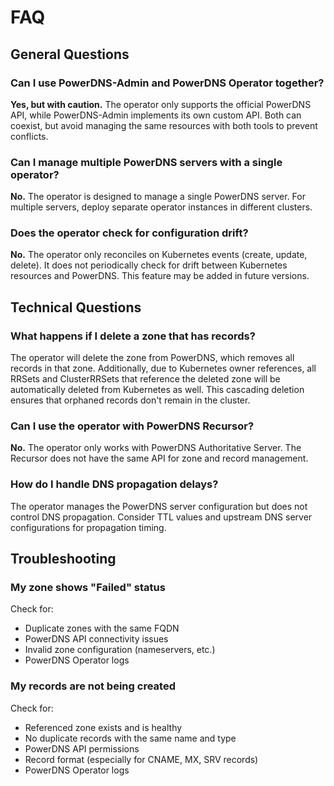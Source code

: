 # FAQ

## General Questions

### Can I use PowerDNS-Admin and PowerDNS Operator together?

**Yes, but with caution.** The operator only supports the official PowerDNS API, while PowerDNS-Admin implements its own custom API. Both can coexist, but avoid managing the same resources with both tools to prevent conflicts.

### Can I manage multiple PowerDNS servers with a single operator?

**No.** The operator is designed to manage a single PowerDNS server. For multiple servers, deploy separate operator instances in different clusters.

### Does the operator check for configuration drift?

**No.** The operator only reconciles on Kubernetes events (create, update, delete). It does not periodically check for drift between Kubernetes resources and PowerDNS. This feature may be added in future versions.

## Technical Questions

### What happens if I delete a zone that has records?

The operator will delete the zone from PowerDNS, which removes all records in that zone. Additionally, due to Kubernetes owner references, all RRSets and ClusterRRSets that reference the deleted zone will be automatically deleted from Kubernetes as well. This cascading deletion ensures that orphaned records don't remain in the cluster.

### Can I use the operator with PowerDNS Recursor?

**No.** The operator only works with PowerDNS Authoritative Server. The Recursor does not have the same API for zone and record management.

### How do I handle DNS propagation delays?

The operator manages the PowerDNS server configuration but does not control DNS propagation. Consider TTL values and upstream DNS server configurations for propagation timing.

## Troubleshooting

### My zone shows "Failed" status

Check for:
- Duplicate zones with the same FQDN
- PowerDNS API connectivity issues
- Invalid zone configuration (nameservers, etc.)
- PowerDNS Operator logs

### My records are not being created

Check for:
- Referenced zone exists and is healthy
- No duplicate records with the same name and type
- PowerDNS API permissions
- Record format (especially for CNAME, MX, SRV records)
- PowerDNS Operator logs
